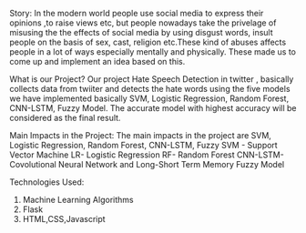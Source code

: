 Story:
In the modern world people use social media to express their opinions ,to raise views  etc, but people nowadays take the privelage of misusing the 
the effects of social media by  using disgust words, insult people on the basis of sex, cast, religion etc.These kind of abuses affects people in a lot of ways especially mentally
and physically. These made us to come up and implement an idea based on this.

What is our Project?
Our project Hate Speech Detection in twitter , basically collects data from twiiter and detects the hate words using the five models we have implemented basically SVM, 
Logistic Regression, Random Forest, CNN-LSTM, Fuzzy Model. The accurate model with highest accuracy will be considered as the final result.

Main Impacts in the Project:
The main impacts in the project are SVM, Logistic Regression, Random Forest, CNN-LSTM, Fuzzy
SVM - Support Vector Machine
LR- Logistic Regression
RF- Random Forest
CNN-LSTM- Covolutional Neural Network and Long-Short Term Memory
Fuzzy Model

Technologies Used:
1) Machine Learning Algorithms
2) Flask
3) HTML,CSS,Javascript




